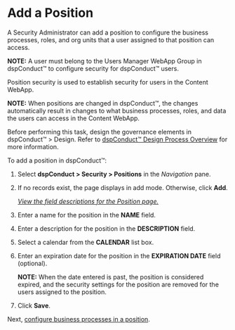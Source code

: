 # Add a Position

A Security Administrator can add a position to configure the business
processes, roles, and org units that a user assigned to that position
can access.

<span style="font-weight: bold;">NOTE:</span> A user must belong to the
Users Manager WebApp Group in <span>dspConduct™</span> to configure
security for <span>dspConduct™</span> users.

Position security is used to establish security for users in the Content
WebApp.

**NOTE:** When positions are changed in dspConduct™, the changes
automatically result in changes to what business processes, roles, and
data the users can access in the Content WebApp.

Before performing this task, design the governance elements in
dspConduct™ \> Design. Refer to <span>[dspConduct™ Design Process
Overview](dspConduct_Design_Process_Overview.htm)</span> for more
information.

To add a position in dspConduct™:

1.  Select <span style="font-weight: bold;">dspConduct \>
    </span>**Security \> Positions** in the *Navigation* pane.

2.  If no records exist, the page displays in add mode. Otherwise, click
    **Add**.
    
    *[View the field descriptions for the Position
    page.](../Page_Desc/Position.htm)*

3.  Enter a name for the position in the **NAME** field.

4.  Enter a description for the position in the **DESCRIPTION** field.

5.  Select a calendar from the **CALENDAR** list box.

6.  Enter an expiration date for the position in the **EXPIRATION DATE**
    field (optional).
    
    **NOTE:** When the date entered is past, the position is considered
    expired, and the security settings for the position are removed for
    the users assigned to the position.

7.  Click **Save**.

Next, [configure business processes in a
position](Configure_Business_Processes_in_a_Position.htm).
